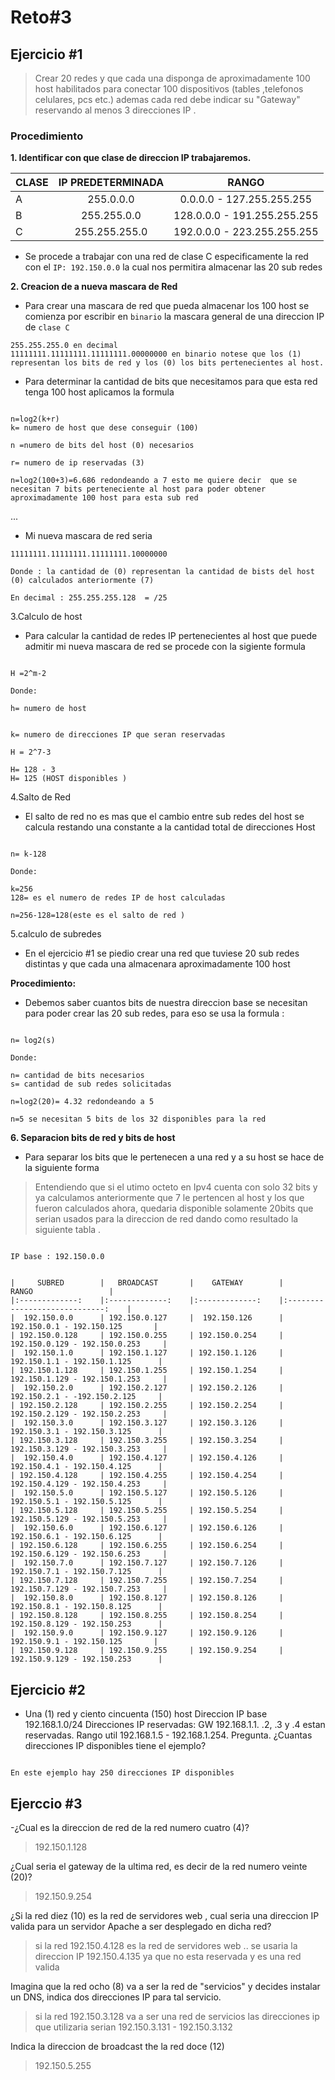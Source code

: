 # Reto#3

## Ejercicio #1

> Crear 20 redes y que cada una disponga de aproximadamente 100 host habilitados para conectar 100 dispositivos (tables ,telefonos celulares, pcs etc.) ademas cada red debe indicar su "Gateway" reservando al menos 3 direcciones IP .

### Procedimiento

  **1.  Identificar con que clase de direccion IP trabajaremos.**

 **CLASE**  |**IP PREDETERMINADA**  | **RANGO** |
|:------------- |:---------------:| :-------------:|
| A         | 255.0.0.0       |0.0.0.0 - 127.255.255.255      |
| B        | 255.255.0.0       |  128.0.0.0 - 191.255.255.255   |
| C         |255.255.255.0       | 192.0.0.0 - 223.255.255.255       |

- Se procede a trabajar con una red de clase C especificamente la red con el `IP: 192.150.0.0`  la cual nos permitira almacenar las 20 sub redes

**2.  Creacion de a nueva mascara de Red**

- Para crear una mascara de red que pueda almacenar los 100 host se comienza  por escribir en `binario` la mascara general de una direccion IP de `clase C`

```
255.255.255.0 en decimal 
11111111.11111111.11111111.00000000 en binario notese que los (1) representan los bits de red y los (0) los bits pertenecientes al host.
```

- Para determinar la cantidad de bits que necesitamos para que esta red tenga 100 host aplicamos la formula

```text

n=log2(k+r) 
k= numero de host que dese conseguir (100)

n =numero de bits del host (0) necesarios 

r= numero de ip reservadas (3)

n=log2(100+3)=6.686 redondeando a 7 esto me quiere decir  que se necesitan 7 bits perteneciente al host para poder obtener aproximadamente 100 host para esta sub red 
```
...
- Mi nueva mascara de red seria

```text
11111111.11111111.11111111.10000000

Donde : la cantidad de (0) representan la cantidad de bists del host (0) calculados anteriormente (7)

En decimal : 255.255.255.128  = /25

```

 3.Calculo de host

- Para calcular la cantidad de redes IP pertenecientes al host que puede admitir mi nueva mascara de red se procede con la sigiente formula

```

H =2^m-2

Donde:

h= numero de host 


k= numero de direcciones IP que seran reservadas

H = 2^7-3

H= 128 - 3
H= 125 (HOST disponibles )
```

4.Salto de Red

- El salto de red no es mas que el cambio entre sub redes del host se calcula restando una constante a la cantidad total de direcciones Host

```text

n= k-128

Donde:

k=256
128= es el numero de redes IP de host calculadas 

n=256-128=128(este es el salto de red )
```

5.calculo de subredes

- En el ejercicio #1 se piedio crear una red que tuviese 20 sub redes distintas y que cada una almacenara aproximadamente 100 host

**Procedimiento:**

- Debemos saber  cuantos bits de nuestra direccion base se necesitan para poder crear las 20 sub redes, para eso se usa la formula :

```text

n= log2(s)

Donde:

n= cantidad de bits necesarios 
s= cantidad de sub redes solicitadas 

n=log2(20)= 4.32 redondeando a 5

n=5 se necesitan 5 bits de los 32 disponibles para la red 

```

**6. Separacion bits de red y bits de host**

- Para separar los bits que le pertenecen a una red y a su host se hace de la siguiente forma

> Entendiendo que si el utimo octeto en Ipv4 cuenta con solo 32 bits y ya calculamos anteriormente que 7 le pertencen al host y los que fueron calculados ahora, quedaria disponible solamente 20bits que serian usados para la direccion de red dando como resultado la siguiente tabla .

```TABLE

IP base : 192.150.0.0


|     SUBRED    	|   BROADCAST   	|    GATEWAY    	|             RANGO             	|
|:-------------:	|:-------------:	|:-------------:	|:-----------------------------:	|
|  192.150.0.0  	| 192.150.0.127 	|  192.150.126  	|   192.150.0.1 - 192.150.125   	|
| 192.150.0.128 	| 192.150.0.255 	| 192.150.0.254 	| 192.150.0.129 - 192.150.0.253 	|
|  192.150.1.0  	| 192.150.1.127 	| 192.150.1.126 	|  192.150.1.1 - 192.150.1.125  	|
| 192.150.1.128 	| 192.150.1.255 	| 192.150.1.254 	| 192.150.1.129 - 192.150.1.253 	|
|  192.150.2.0  	| 192.150.2.127 	| 192.150.2.126 	|  192.150.2.1 - -192.150.2.125 	|
| 192.150.2.128 	| 192.150.2.255 	| 192.150.2.254 	| 192.150.2.129 - 192.150.2.253 	|
|  192.150.3.0  	| 192.150.3.127 	| 192.150.3.126 	|  192.150.3.1 - 192.150.3.125  	|
| 192.150.3.128 	| 192.150.3.255 	| 192.150.3.254 	| 192.150.3.129 - 192.150.3.253 	|
|  192.150.4.0  	| 192.150.4.127 	| 192.150.4.126 	|  192.150.4.1 - 192.150.4.125  	|
| 192.150.4.128 	| 192.150.4.255 	| 192.150.4.254 	| 192.150.4.129 - 192.150.4.253 	|
|  192.150.5.0  	| 192.150.5.127 	| 192.150.5.126 	|  192.150.5.1 - 192.150.5.125  	|
| 192.150.5.128 	| 192.150.5.255 	| 192.150.5.254 	| 192.150.5.129 - 192.150.5.253 	|
|  192.150.6.0  	| 192.150.6.127 	| 192.150.6.126 	|  192.150.6.1 - 192.150.6.125  	|
| 192.150.6.128 	| 192.150.6.255 	| 192.150.6.254 	| 192.150.6.129 - 192.150.6.253 	|
|  192.150.7.0  	| 192.150.7.127 	| 192.150.7.126 	|  192.150.7.1 - 192.150.7.125  	|
| 192.150.7.128 	| 192.150.7.255 	| 192.150.7.254 	| 192.150.7.129 - 192.150.7.253 	|
|  192.150.8.0  	| 192.150.8.127 	| 192.150.8.126 	|  192.150.8.1 - 192.150.8.125  	|
| 192.150.8.128 	| 192.150.8.255 	| 192.150.8.254 	|  192.150.8.129 - 192.150.253  	|
|  192.150.9.0  	| 192.150.9.127 	| 192.150.9.126 	|   192.150.9.1 - 192.150.125   	|
| 192.150.9.128 	| 192.150.9.255 	| 192.150.9.254 	|  192.150.9.129 - 192.150.253  	|

```

## Ejercicio #2

- Una (1) red y ciento cincuenta (150) host Direccion IP base 192.168.1.0/24 Direcciones IP reservadas: GW 192.168.1.1. .2, .3 y .4 estan reservadas. Rango util 192.168.1.5 - 192.168.1.254. Pregunta. ¿Cuantas direcciones IP disponibles tiene el ejemplo?

```text

En este ejemplo hay 250 direcciones IP disponibles 

```

## Ejerccio #3

-¿Cual es la direccion de red de la red numero cuatro (4)?

> 192.150.1.128

¿Cual seria el gateway de la ultima red, es decir de la red numero veinte (20)?

> 192.150.9.254


¿Si la red diez (10) es la red de servidores web , cual seria una direccion IP valida para un servidor Apache a ser desplegado en dicha red?

> si la red 192.150.4.128 es la red de servidores web .. se usaria la direccion IP 192.150.4.135 ya que no esta reservada y es una red valida

Imagina que la red ocho (8) va a ser la red de "servicios" y decides instalar un DNS, indica dos direcciones IP para tal servicio.

>si la red 192.150.3.128 va  a ser una red de servicios las direcciones ip que utilizaria serian 192.150.3.131 - 192.150.3.132

Indica la direccion de broadcast the la red doce (12)

> 192.150.5.255

